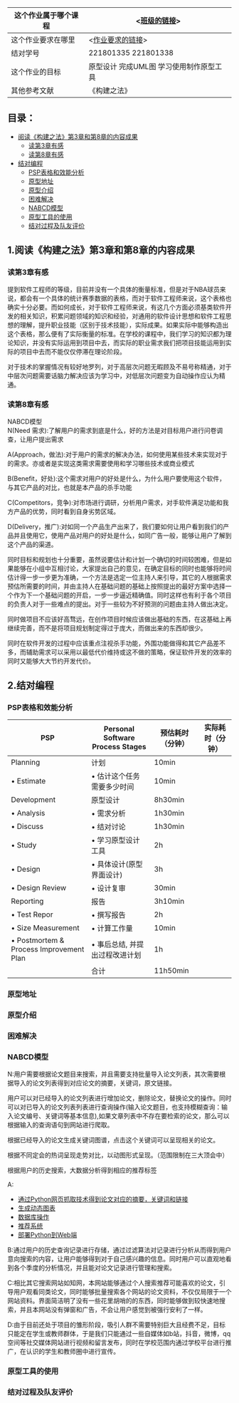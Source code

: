 |这个作业属于哪个课程|<[班级的链接](https://edu.cnblogs.com/campus/fzu/FZUSESPR21/)>|
|--    |--    |
|这个作业要求在哪里|<[作业要求的链接](https://edu.cnblogs.com/campus/fzu/FZUSESPR21/homework/11787)>|
|结对学号|221801335 221801338|
|这个作业的目标|原型设计 完成UML图 学习使用制作原型工具|
|其他参考文献|《构建之法》|
## 目录：
- [阅读《构建之法》第3章和第8章的内容成果](#1)
  - [读第3章有感](#1t1)
  - [读第8章有感](#1t2)
- [结对编程](#2)
  - [PSP表格和效能分析](#2t1)
  - [原型地址](#2t2)
  - [原型介绍](2t3)
  - [困难解决](#2t4)
  - [NABCD模型](#2t5)
  - [原型工具的使用](#2t6)
  - [结对过程及队友评价](#2t7)

## <span id="1">1.阅读《构建之法》第3章和第8章的内容成果</spqn>

### <span id="1t1">读第3章有感</span>

提到软件工程师的等级，目前并没有一个具体的衡量标准，但是对于NBA球员来说，都会有一个具体的统计赛季数据的表格，而对于软件工程师来说，这个表格也确实十分必要。而如何成长，对于软件工程师来说，有这几个方面必须基类软件开发的相关知识，积累问题领域的知识和经验，对通用的软件设计思想和软件工程思想的理解，提升职业技能（区别于技术技能），实际成果。如果实际中能够构造出这个表格，那么便有了实际衡量的标准。在学校的课程中，我们学习的知识都为理论知识，并没有实际运用到项目中去，而实际的职业需求我们把项目技能运用到实际的项目中去而不能仅仅停滞在理论阶段。

对于技术的掌握情况有较好地罗列，对于高层次问题无暇顾及不易号称精通，对于中层次问题需要话脑力解决应该为学习中，对低层次问题变为自动操作应认为精通。

### <span id="1t2">读第8章有感</span>
NABCD模型  
N(Need 需求):了解用户的需求到底是什么，好的方法是对目标用户进行问卷调查，让用户提出需求

A(Approach，做法):对于用户的需求的解决办法，如何使用某些技术来实现对于的需求。亦或者是实现这类需求需要使用和学习哪些技术或商业模式

B(Benefit，好处):这个需求对用户的好处是什么，为什么用户要使用这个软件，与其它产品的对比，也就是本产品的杀手功能

C(Competitors，竞争):对市场进行调研，分析用户需求，对手软件满足功能和我方产品的优势，同时看到自身劣势区域。

D(Delivery，推广):对如同一个产品生产出来了，我们要如何让用户看到我们的产品并且使用它，使用产品对用户的好处是什么，如同广告一般，能够让用户了解到这个产品的渠道。

同时目标和规划也十分重要，虽然说要估计和计划一个确切的时间较困难，但是如果能够在小组中互相讨论，大家提出自己的意见，在确定目标的同时也能够将时间估计得一步一步更为准确，一个方法是选定一位主持人来引导，其它的人根据需求预估所需要的时间，并由主持人在基础问题的基础上按照提出的最好方案中选择一个作为下一个基础问题的开启，一步一步逼近精确值。同时这样也有利于各个项目的负责人对于一些难点的提出。对于一些较为不好预测的问题由主持人做出决定。

同时做项目不应该好高骛远，在创作项目时候应该做出基础的东西，在这基础上再继续完善，而不是将项目规划制定得过于庞大，而做出来的东西却很少。

同时在软件开发的过程中应该重点注视杀手功能，外围功能做得和其它产品差不多，而辅助需求可以采用以最低代价维持或这不做的策略，保证软件开发的效率的同时又能够大大节约开发代价。

## <span id="2">2.结对编程</spqn>

### <span id="2t1">PSP表格和效能分析</spqn>
| PSP | Personal Software Process Stages | 预估耗时（分钟） |实际耗时（分钟）|
| -----| ---- | ---- | ---- |
| Planning | 计划 | 10min ||
|• Estimate | • 估计这个任务需要多少时间 | 10min ||
|Development | 原型设计 | 8h30min ||
|• Analysis | • 需求分析 | 1h30min ||
|• Discuss | • 结对讨论 | 1h30min ||
|• Study | • 学习原型设计工具 | 2h ||
|• Design | • 具体设计(原型界面设计) | 3h ||
|• Design Review | • 设计复审 | 30min ||
|Reporting |报告 | 3h10min ||
|• Test Repor |• 撰写报告 | 2h ||
|• Size Measurement |• 计算工作量 | 10min ||
|• Postmortem & Process Improvement Plan |• 事后总结, 并提出过程改进计划 | 1h ||
||合计 | 11h50min || 


### <span id="2t2">原型地址</spqn>

### <span id="2t3">原型介绍</spqn>

### <span id="2t4">困难解决</spqn>

### <span id="2t5">NABCD模型</spqn>
N:用户需要根据论文题目来搜索，并且需要支持批量导入论文列表，其次需要根据导入的论文列表得到对应论文的摘要，关键词，原文链接。

用户可以对已经导入的论文列表进行增加论文，删除论文，替换论文的操作。同时可以对已导入的论文列表列表进行查询操作(输入论文题目，也支持模糊查询：输入论文编号、关键词等基本信息),如果文章列表中不存在要检索的论文，那么可以根据输入的查询语句到网站进行爬取。

根据已经导入的论文生成关键词图谱，点击这个关键词可以呈现相关的论文。

根据不同定会的热词呈现走势对比，以动图形式呈现。（范围限制在三大顶会中）

根据用户的历史搜索，大数据分析得到相应的推荐标签

A:
- [通过Python网页抓取技术得到论文对应的摘要，关键词和链接](https://zhuanlan.zhihu.com/p/34206711)
- [生成动态图表](https://www.bilibili.com/read/cv1219621/)
- [数据库操作](https://www.runoob.com/python3/python3-mysql.html)
- [推荐系统](https://segmentfault.com/a/1190000016623602)
- [部署Python到Web端](https://www.liaoxuefeng.com/wiki/1016959663602400/1018491264935776)

B:通过用户的历史查询记录进行存储，通过过滤算法对记录进行分析从而得到用户意向搜索的内容，让用户能够得到对于自己感兴趣的信息。同时用户可以直观地看到各个季度的分析情况，并且能对论文记录进行管理和搜索。

C:相比其它搜索网站如知网，本网站能够通过个人搜索推荐可能喜欢的论文，引导用户观看同类论文，同时能够批量搜索各个网站的论文资料，不仅仅局限于一个网站资料。界面简洁明了没有一些花里胡哨的的东西，同时能够做到较快速地搜索，并且本网站没有弹窗和广告，不会让用户感觉到被强行安利了一样。

D:由于目前还处于项目的雏形阶段，吸引人群不需要特别巨大且经费不足，目标只能定在学生或教师群体，于是我们只能通过一些自媒体如b站，抖音，微博，qq空间等社交媒体网站进行视频和留言发布，同时在学校范围内通过学校平台进行推广，在认识的学生和教师圈中进行宣传。

### <span id="2t6">原型工具的使用</spqn>

### <span id="2t7">结对过程及队友评价</spqn>
